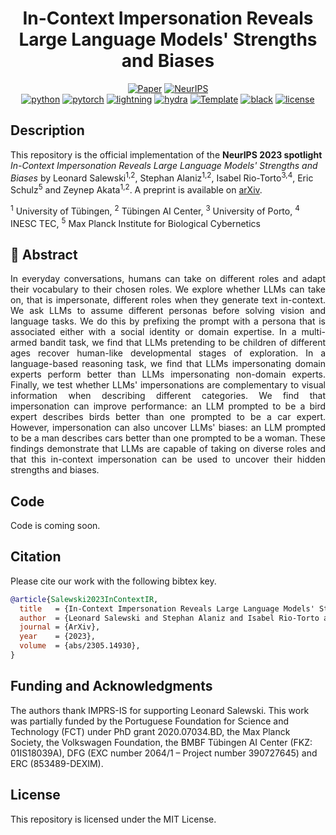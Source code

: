 <div align="center">

# In-Context Impersonation Reveals Large Language Models' Strengths and Biases

[![Paper](http://img.shields.io/badge/paper-arxiv.2305.14930-B31B1B.svg)](https://arxiv.org/abs/2305.149309)
[![NeurIPS](http://img.shields.io/badge/NeurIPS_(spotlight)-2023-4b44ce.svg)](https://papers.nips.cc/paper/2030)
<br>
[![python](https://img.shields.io/badge/-Python_3.11-blue?logo=python&logoColor=white)](https://github.com/pre-commit/pre-commit)
[![pytorch](https://img.shields.io/badge/PyTorch_2.0+-ee4c2c?logo=pytorch&logoColor=white)](https://pytorch.org/get-started/locally/)
[![lightning](https://img.shields.io/badge/-Lightning_2.0+-792ee5?logo=pytorchlightning&logoColor=white)](https://pytorchlightning.ai/)
[![hydra](https://img.shields.io/badge/Config-Hydra_1.3-89b8cd)](https://hydra.cc/)
<a href="https://github.com/ashleve/lightning-hydra-template"><img alt="Template" src="https://img.shields.io/badge/-Lightning--Hydra--Template-017F2F?style=flat&logo=github&labelColor=gray"></a>
[![black](https://img.shields.io/badge/Code%20Style-Black-black.svg?labelColor=gray)](https://black.readthedocs.io/en/stable/)
[![license](https://img.shields.io/badge/License-MIT-green.svg?labelColor=gray)](https://github.com/ashleve/lightning-hydra-template#license)

</div>

## Description

This repository is the official implementation of the **NeurIPS 2023 spotlight** _In-Context Impersonation Reveals Large Language Models' Strengths and Biases_ by Leonard Salewski<sup>1,2</sup>, Stephan Alaniz<sup>1,2</sup>, Isabel Rio-Torto<sup>3,4</sup>, Eric Schulz<sup>5</sup> and Zeynep Akata<sup>1,2</sup>. A preprint is available on [arXiv](https://arxiv.org/abs/2305.14930).

<sup>1</sup> University of Tübingen, <sup>2</sup> Tübingen AI Center, <sup>3</sup>  University of Porto, <sup>4</sup> INESC TEC, <sup>5</sup> Max Planck Institute for Biological Cybernetics

## 📌 Abstract

<p align="justify">
In everyday conversations, humans can take on different roles and adapt their vocabulary to their chosen roles. We explore whether LLMs can take on, that is impersonate, different roles when they generate text in-context. We ask LLMs to assume different personas before solving vision and language tasks. We do this by prefixing the prompt with a persona that is associated either with a social identity or domain expertise. In a multi-armed bandit task, we find that LLMs pretending to be children of different ages recover human-like developmental stages of exploration. In a language-based reasoning task, we find that LLMs impersonating domain experts perform better than LLMs impersonating non-domain experts. Finally, we test whether LLMs' impersonations are complementary to visual information when describing different categories. We find that impersonation can improve performance: an LLM prompted to be a bird expert describes birds better than one prompted to be a car expert. However, impersonation can also uncover LLMs' biases: an LLM prompted to be a man describes cars better than one prompted to be a woman. These findings demonstrate that LLMs are capable of taking on diverse roles and that this in-context impersonation can be used to uncover their hidden strengths and biases.
</p>

## Code

Code is coming soon.

## Citation

Please cite our work with the following bibtex key.

```bib
@article{Salewski2023InContextIR,
  title   = {In-Context Impersonation Reveals Large Language Models' Strengths and Biases},
  author  = {Leonard Salewski and Stephan Alaniz and Isabel Rio-Torto and Eric Schulz and Zeynep Akata},
  journal = {ArXiv},
  year    = {2023},
  volume  = {abs/2305.14930},
}
```

## Funding and Acknowledgments

The authors thank IMPRS-IS for supporting Leonard Salewski. This work was partially funded by the Portuguese Foundation for Science and Technology (FCT) under PhD grant 2020.07034.BD, the Max Planck Society, the Volkswagen Foundation, the BMBF Tübingen AI Center (FKZ: 01IS18039A), DFG (EXC number 2064/1 – Project number 390727645) and ERC (853489-DEXIM).

## License

This repository is licensed under the MIT License.
